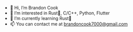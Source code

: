 - 👋 Hi, I’m Brandon Cook
- 👀 I’m interested in Rust🦀, C/C++, Python, Flutter
- 🌱 I’m currently learning Rust🦀
- 📫 You can contact me at brandoncook7000@gmail.com

<!---
BrandonCook7/BrandonCook7 is a ✨ special ✨ repository because its `README.md` (this file) appears on your GitHub profile.
You can click the Preview link to take a look at your changes.
--->
